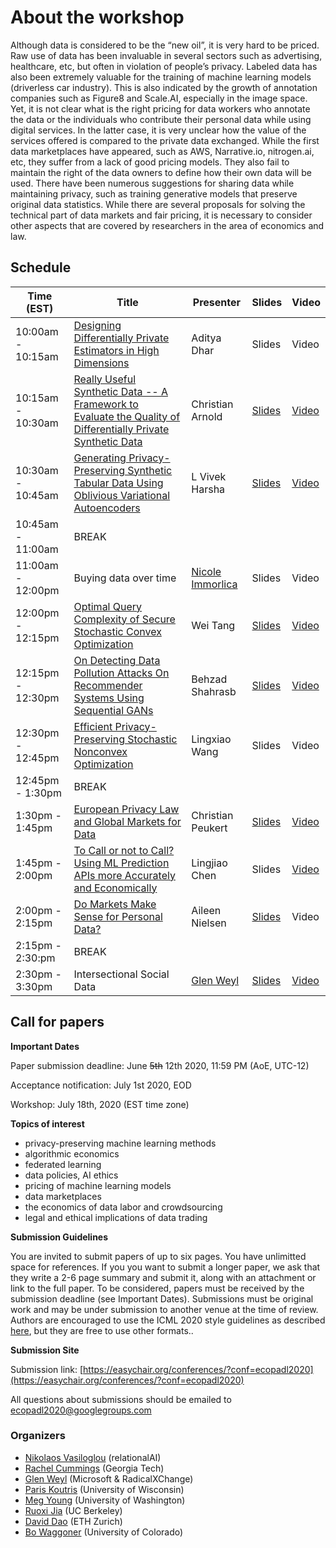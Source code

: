 
# About the workshop #

Although data is considered to be the “new oil”, it is very hard to be priced. Raw use of data has been invaluable in several sectors such as advertising, healthcare, etc, but often in violation of people’s privacy. Labeled data has also been extremely valuable for the training of machine learning models (driverless car industry). This is also indicated by the growth of annotation companies such as Figure8 and Scale.AI, especially in the image space. Yet, it is not clear what is the right pricing for data workers who annotate the data or the individuals who contribute their personal data while using digital services. In the latter case, it is very unclear how the value of the services offered is compared to the private data exchanged.  While the first data marketplaces have appeared, such as AWS, Narrative.io, nitrogen.ai, etc, they suffer from a lack of good pricing models. They also fail to maintain the right of the data owners to define how their own data will be used. There have been numerous suggestions for sharing data while maintaining privacy, such as training generative models that preserve original data statistics.
While there are several proposals for solving the technical part of data markets and fair pricing, it is necessary to consider other aspects that are covered by researchers in the area of economics and law. 

## Schedule ##

Time (EST)  | Title  | Presenter | Slides | Video |
----------- | ------ | --------- | ------ | ----- |
10:00am - 10:15am | [Designing Differentially Private Estimators in High Dimensions](https://drive.google.com/file/d/1cQhjxk96e0erVyo1ofOHDzpeh1OTgpyx/view?usp=sharing) | 	Aditya Dhar | Slides | Video|
10:15am - 10:30am | [Really Useful Synthetic Data -- A Framework to Evaluate the Quality of Differentially Private Synthetic Data](https://drive.google.com/file/d/1dwUptJjiWfKtEx2NZmEjz38GGR6UIbXH/view?usp=sharing) | 	Christian Arnold | [Slides](https://drive.google.com/file/d/1IN4vmr1qEeGHc1HAlPLtHdG1sKSxH7U3/view?usp=sharing) | [Video](https://drive.google.com/file/d/1IB7J1IM6LdQDjBcVQq-30R3OZqtchv7c/view?usp=sharing)|
10:30am - 10:45am |	[Generating Privacy-Preserving Synthetic Tabular Data Using Oblivious Variational Autoencoders](https://drive.google.com/file/d/1R6S59Nr0saOZuhr_mrk-_6DvZeOZ7Xdz/view?usp=sharing)  |	L Vivek Harsha | [Slides](https://drive.google.com/file/d/1NkBlmopsOBrdr9hEY74rsPXmvm1YLM-a/view?usp=sharing) | [Video](https://drive.google.com/file/d/1-8HPBkEsQNLt2maImxhqgpM0d2lH1BMM/view?usp=sharing) |
10:45am - 11:00am | BREAK |
11:00am - 12:00pm |   Buying data over time  | [Nicole Immorlica](http://www.immorlica.com/) | Slides | Video |
12:00pm - 12:15pm   | [Optimal Query Complexity of Secure Stochastic Convex Optimization](https://drive.google.com/file/d/16ZQbfEawSpy2Zr_rCPDw5tDdWyB5K7c9/view?usp=sharing)  | Wei Tang | [Slides](https://drive.google.com/file/d/11jaDtYRqUkcpQ6QnxWTqVTBKmcGEpRTA/view?usp=sharing) | [Video](https://drive.google.com/file/d/1hWo0UKmMwl5hy_uqNOgUlVDEhKI5iKSP/view?usp=sharing) | 
12:15pm - 12:30pm | [On Detecting Data Pollution Attacks On Recommender Systems Using Sequential GANs](https://drive.google.com/file/d/1b9iJHLq4g-aCRqdGocnqdx0x7p0TzPXE/view?usp=sharing) | Behzad Shahrasb | [Slides](https://drive.google.com/file/d/1eCQch-mRDUWAz5X0rA5z7Usau9IP_3hZ/view?usp=sharing) | [Video](https://drive.google.com/file/d/1di4RAGC9PR_hejJK3N8UMrwr_ZqyaRTy/view?usp=sharing) |
12:30pm - 12:45pm | 	[Efficient Privacy-Preserving Stochastic Nonconvex Optimization](https://drive.google.com/file/d/1FfGuUOnVgCCOUsBh80_jj67FW9A4HrVt/view?usp=sharing) | 	Lingxiao Wang | Slides | Video|
12:45pm - 1:30pm  | BREAK |
1:30pm - 1:45pm   | [European Privacy Law and Global Markets for Data](https://drive.google.com/file/d/1xNg6w_RbTVk5rdkW9obbYMUBa74sio4c/view?usp=sharing) | Christian Peukert | [Slides](https://drive.google.com/file/d/1VNLhw4hudcAzdlY768qFOsEVp64aj3kr/view?usp=sharing) | [Video](https://drive.google.com/file/d/1ntKiRoA5MVhKyj5ahqLJkH-0l10i2qAo/view?usp=sharing) |
1:45pm - 2:00pm   | [To Call or not to Call? Using ML Prediction APIs more Accurately and Economically](https://drive.google.com/file/d/1fmCr50IvAMPOMGLwUMZkDzvywEzcsSlW/view?usp=sharing) | Lingjiao Chen | Slides | [Video](https://drive.google.com/file/d/1oOJ9Tu7HEfh5XzdzLcNe7c6Z_Asm_8gG/view?usp=sharing) |
2:00pm - 2:15pm | [Do Markets Make Sense for Personal Data?](https://drive.google.com/file/d/1JzbPrvW9ELfkATS3DiaAzWkCf6fLDFqx/view?usp=sharing)  | Aileen Nielsen | [Slides](https://drive.google.com/file/d/1OQQnNBDDVqKhr_ZHRoRYXCgDizSGEqeR/view?usp=sharing) | Video |
2:15pm - 2:30:pm | BREAK| 
2:30pm - 3:30pm | Intersectional Social Data | [Glen Weyl](http://glenweyl.com/) | [Slides](https://drive.google.com/file/d/1n2EivlulQvKPVbxAuit51M0GgZvpeERs/view?usp=sharing) | [Video](https://drive.google.com/file/d/1ytiGdbcTRk91JCN1WKHGWdyA8dNiltdC/view?usp=sharing) |

## Call for papers ##

**Important Dates**

Paper submission deadline: June ~~5th~~ 12th 2020, 11:59 PM (AoE, UTC-12)

Acceptance notification: July 1st 2020, EOD

Workshop: July 18th, 2020 (EST time zone)
 
**Topics of interest** 

- privacy-preserving machine learning methods
- algorithmic economics
- federated learning
- data policies, AI ethics
- pricing of machine learning models 
- data marketplaces
- the economics of data labor and crowdsourcing
- legal and ethical implications of data trading

**Submission Guidelines**

You are invited to submit papers of up to six pages. You have unlimitted space for references. If you you want to submit a longer paper, we ask that they write a 2-6 page summary and submit it, along with an attachment or link to the full paper.  To be considered, papers must be received by the submission deadline (see Important Dates). Submissions must be original work and may be under submission to another venue at the time of review. Authors are encouraged to use the ICML 2020 style guidelines as described [here](https://icml.cc/Conferences/2020/StyleAuthorInstructions), but they are free to use other formats.. 

**Submission Site**

Submission link: [https://easychair.org/conferences/?conf=ecopadl2020](https://easychair.org/conferences/?conf=ecopadl2020)

All questions about submissions should be emailed to [ecopadl2020@googlegroups.com](mailto:ecopadl2020@googlegroups.com)


### Organizers ####
- [Nikolaos Vasiloglou](https://www.linkedin.com/in/vasiloglou) (relationalAI)
- [Rachel Cummings](https://pwp.gatech.edu/rachel-cummings/) 	(Georgia Tech)
- [Glen Weyl](http://glenweyl.com/)	(Microsoft & RadicalXChange)
- [Paris Koutris](http://pages.cs.wisc.edu/~paris/)  (University of Wisconsin)  		
- [Meg Young](https://ischool.uw.edu/people/phd/profile/megyoung)	(University of Washington)
- [Ruoxi Jia](https://ruoxijia.github.io/) (UC Berkeley)
- [David Dao](https://daviddao.org/) (ETH Zurich)	
- [Bo Waggoner](https://www.bowaggoner.com/)	(University of Colorado)	


